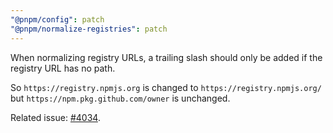 ```yaml
---
"@pnpm/config": patch
"@pnpm/normalize-registries": patch
---
```


When normalizing registry URLs, a trailing slash should only be added if the registry URL has no path.

So `https://registry.npmjs.org` is changed to `https://registry.npmjs.org/` but `https://npm.pkg.github.com/owner` is unchanged.

Related issue: [#4034](https://github.com/pnpm/pnpm/issues/4034).
